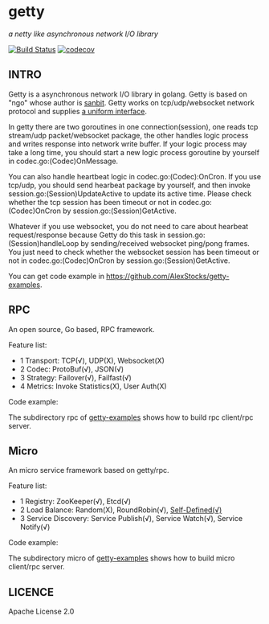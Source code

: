 # getty

 *a netty like asynchronous network I/O library*

[![Build Status](https://travis-ci.org/AlexStocks/getty.svg?branch=master)](https://travis-ci.org/AlexStocks/getty)
[![codecov](https://codecov.io/gh/AlexStocks/getty/branch/master/graph/badge.svg)](https://codecov.io/gh/AlexStocks/getty)

## INTRO

Getty is a asynchronous network I/O library in golang. Getty is based on "ngo" whose author is [sanbit](https://github.com/sanbit). Getty works on tcp/udp/websocket network protocol and supplies [a uniform interface](https://github.com/alexstocks/getty/blob/master/getty.go#L45).

In getty there are two goroutines in one connection(session), one reads tcp stream/udp packet/websocket package, the other handles logic process and writes response into network write buffer. If your logic process may take a long time, you should start a new logic process goroutine by yourself in codec.go:(Codec)OnMessage.

You can also handle heartbeat logic in codec.go:(Codec):OnCron. If you use tcp/udp, you should send hearbeat package by yourself, and then invoke session.go:(Session)UpdateActive to update its active time. Please check whether the tcp session has been timeout or not in codec.go:(Codec)OnCron by session.go:(Session)GetActive.

Whatever if you use websocket, you do not need to care about hearbeat request/response because Getty do this task in session.go:(Session)handleLoop by sending/received websocket ping/pong frames. You just need to  check whether the websocket session has been timeout or not in codec.go:(Codec)OnCron by session.go:(Session)GetActive.

You can get code example in https://github.com/AlexStocks/getty-examples.

## RPC

An open source, Go based, RPC framework.

Feature list:

- 1 Transport: TCP(√), UDP(X), Websocket(X)
- 2 Codec: ProtoBuf(√), JSON(√)
- 3 Strategy: Failover(√), Failfast(√)
- 4 Metrics: Invoke Statistics(X), User Auth(X)

Code example:

The subdirectory rpc of [getty-examples](https://github.com/alexstocks/getty-examples/) shows how to build rpc client/rpc server.

## Micro

An micro service framework based on getty/rpc.

Feature list:

- 1 Registry: ZooKeeper(√), Etcd(√)
- 2 Load Balance: Random(X), RoundRobin(√), [Self-Defined(√)](https://github.com/alexstocks/getty-examples/blob/master/micro/client/app/main.go#L86)
- 3 Service Discovery: Service Publish(√), Service Watch(√), Service Notify(√)

Code example:

The subdirectory micro of [getty-examples](https://github.com/alexstocks/getty-examples/) shows how to build micro client/rpc server.

## LICENCE

Apache License 2.0

